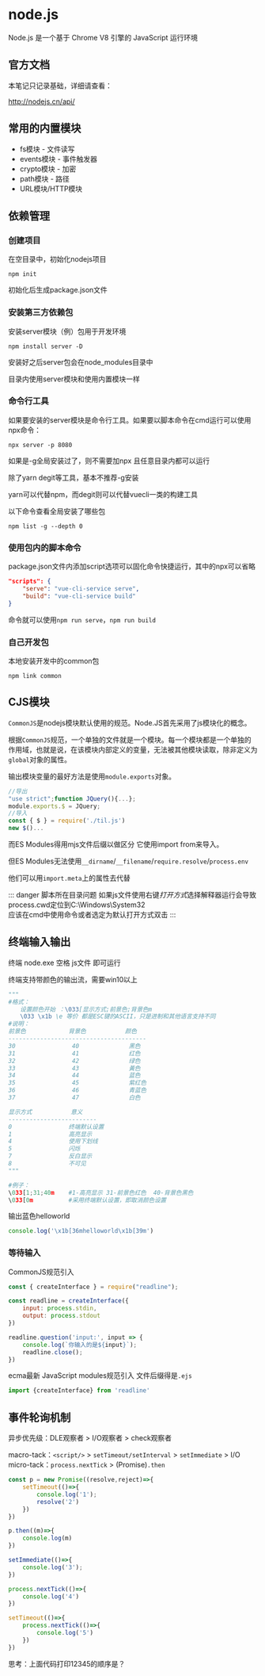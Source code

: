# node.js

Node.js 是一个基于 Chrome V8 引擎的 JavaScript 运行环境



## 官方文档

本笔记只记录基础，详细请查看：

<http://nodejs.cn/api/>



## 常用的内置模块

- fs模块 - 文件读写
- events模块 - 事件触发器
- crypto模块 - 加密
- path模块 - 路径
- URL模块/HTTP模块



## 依赖管理

### 创建项目

在空目录中，初始化nodejs项目

```shell
npm init
```

初始化后生成package.json文件


### 安装第三方依赖包

安装server模块（例）包用于开发环境

```shell
npm install server -D
```

安装好之后server包会在node_modules目录中

目录内使用server模块和使用内置模块一样


### 命令行工具

如果要安装的server模块是命令行工具。如果要以脚本命令在cmd运行可以使用npx命令：

```shell
npx server -p 8080
```

如果是-g全局安装过了，则不需要加npx 且任意目录内都可以运行

除了yarn degit等工具，基本不推荐-g安装

yarn可以代替npm，而degit则可以代替vuecli一类的构建工具

以下命令查看全局安装了哪些包

```shell
npm list -g --depth 0
```

### 使用包内的脚本命令

package.json文件内添加script选项可以固化命令快捷运行，其中的npx可以省略

```json
"scripts": {
    "serve": "vue-cli-service serve",
    "build": "vue-cli-service build"
}
```

命令就可以使用`npm run serve`，`npm run build`



### 自己开发包

本地安装开发中的common包

```shell
npm link common
```



## CJS模块

`CommonJS`是nodejs模块默认使用的规范。Node.JS首先采用了js模块化的概念。

根据`CommonJS`规范，一个单独的文件就是一个模块。每一个模块都是一个单独的作用域，也就是说，在该模块内部定义的变量，无法被其他模块读取，除非定义为`global`对象的属性。

输出模块变量的最好方法是使用`module.exports`对象。

```js
//导出
"use strict";function JQuery(){...};
module.exports.$ = JQuery;
//导入
const { $ } = require('./til.js')
new $()...
```

而ES Modules得用mjs文件后缀以做区分 它使用import from来导入。

但ES Modules无法使用`__dirname`/`__filename`/`require.resolve`/`process.env`

他们可以用`import.meta`上的属性去代替

::: danger   脚本所在目录问题
如果js文件使用右键*打开方式*选择解释器运行会导致process.cwd定位到C:\Windows\System32    
应该在cmd中使用命令或者选定为默认打开方式双击
:::



## 终端输入输出

终端 node.exe 空格 js文件 即可运行

终端支持带颜色的输出流，需要win10以上

```python
"""
#格式：
　　设置颜色开始 ：\033[显示方式;前景色;背景色m
　　\033 \x1b \e 等价 都是ESC键的ASCII，只是进制和其他语言支持不同
#说明：
前景色            背景色           颜色
---------------------------------------
30                40              黑色
31                41              红色
32                42              绿色
33                43              黃色
34                44              蓝色
35                45              紫红色
36                46              青蓝色
37                47              白色

显示方式           意义
-------------------------
0                终端默认设置
1                高亮显示
4                使用下划线
5                闪烁
7                反白显示
8                不可见
"""

#例子：
\033[1;31;40m    #1-高亮显示 31-前景色红色  40-背景色黑色
\033[0m          #采用终端默认设置，即取消颜色设置
```

输出蓝色helloworld

```js
console.log('\x1b[36mhelloworld\x1b[39m')
```

### 等待输入

CommonJS规范引入

```js
const { createInterface } = require("readline");

const readline = createInterface({
    input: process.stdin,
    output: process.stdout
})

readline.question('input:', input => {
    console.log(`你输入的是${input}`);
    readline.close();
})
```

ecma最新 JavaScript modules规范引入 文件后缀得是`.ejs`

```js
import {createInterface} from 'readline'
```



## 事件轮询机制

异步优先级：DLE观察者 > I/O观察者 > check观察者

macro-tack：`<script/>`  > `setTimeout/setInterval` > `setImmediate` > I/O    
micro-tack：`process.nextTick` > (Promise)`.then`

```js
const p = new Promise((resolve,reject)=>{
    setTimeout(()=>{
        console.log('1');
        resolve('2')
    })
})

p.then((m)=>{
    console.log(m)
})

setImmediate(()=>{
    console.log('3');
})

process.nextTick(()=>{
    console.log('4')
})

setTimeout(()=>{
    process.nextTick(()=>{
        console.log('5')
    })
})
```

思考：上面代码打印12345的顺序是？



